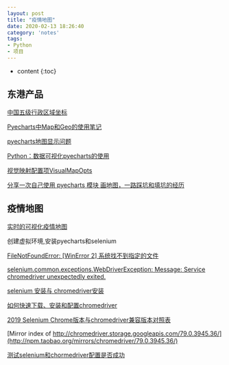 ```yaml
---
layout: post
title: "疫情地图"
date: 2020-02-13 18:26:40
category: 'notes'
tags:
- Python
- 项目
---
```

* content
{:toc}











## 东港产品
[中国五级行政区域坐标](https://github.com/pyecharts/geo-region-coords)

[Pyecharts中Map和Geo的使用笔记](https://blog.csdn.net/qq_37851620/article/details/92802159)

[pyecharts地图显示问题](https://blog.csdn.net/KysonLai/article/details/81487633)

[Python：数据可视化pyecharts的使用](https://www.cnblogs.com/jyroy/p/9446486.html)

[视觉映射配置项VisualMapOpts](https://blog.csdn.net/zhaoyangjian724/article/details/103421745)

[分享一次自己使用 pyecharts 模块 画地图，一路踩坑和填坑的经历](https://blog.csdn.net/weixin_41563274/article/details/82904106)


## 疫情地图

[实时的可视化疫情地图](https://blog.csdn.net/weixin_43139613/article/details/104123136)

创建虚拟环境,安装pyecharts和selenium

[FileNotFoundError: [WinError 2] 系统找不到指定的文件](https://blog.csdn.net/qq_24118527/article/details/90579328)

[selenium.common.exceptions.WebDriverException: Message: Service chromedriver unexpectedly exited.](https://blog.csdn.net/cow66/article/details/87784278)

[selenium 安装与 chromedriver安装](https://www.cnblogs.com/technologylife/p/5829944.html)

[如何快速下载、安装和配置chromedriver ](https://jingyan.baidu.com/album/f7ff0bfcdd89ed2e27bb1379.html?picindex=2)

[2019 Selenium Chrome版本与chromedriver兼容版本对照表](https://blog.csdn.net/yoyocat915/article/details/80580066)

[Mirror index of http://chromedriver.storage.googleapis.com/79.0.3945.36/](http://npm.taobao.org/mirrors/chromedriver/79.0.3945.36/)

[测试selenium和chormedriver配置是否成功](https://blog.csdn.net/weixin_43209201/article/details/90109836)

